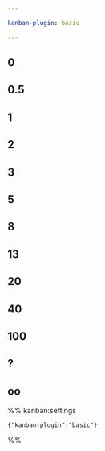 ```yaml
---

kanban-plugin: basic

---
```


## 0



## 0.5



## 1



## 2



## 3



## 5



## 8



## 13



## 20



## 40



## 100



## ?



## oo





%% kanban:settings
```
{"kanban-plugin":"basic"}
```
%%